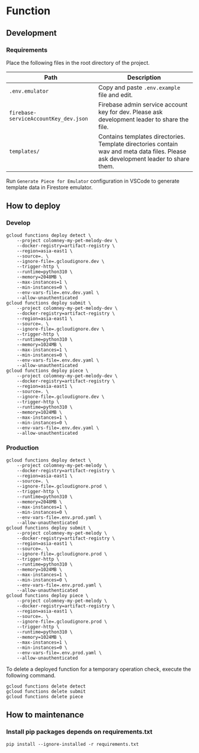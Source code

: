 # Function

## Development

### Requirements

Place the following files in the root directory of the project.

| Path                                  | Description                                                                                                                        |
| ------------------------------------- | ---------------------------------------------------------------------------------------------------------------------------------- |
| `.env.emulator`                       | Copy and paste `.env.example` file and edit.                                                                                       |
| `firebase-serviceAccountKey_dev.json` | Firebase admin service account key for dev. Please ask development leader to share the file.                                       |
| `templates/`                          | Contains templates directories. Template directories contain wav and meta data files. Please ask development leader to share them. |

Run `Generate Piece for Emulator` configuration in VSCode to generate template data in Firestore emulator.

## How to deploy

### Develop

```shell
gcloud functions deploy detect \
    --project colomney-my-pet-melody-dev \
    --docker-registry=artifact-registry \
    --region=asia-east1 \
    --source=. \
    --ignore-file=.gcloudignore.dev \
    --trigger-http \
    --runtime=python310 \
    --memory=2048MB \
    --max-instances=1 \
    --min-instances=0 \
    --env-vars-file=.env.dev.yaml \
    --allow-unauthenticated
gcloud functions deploy submit \
    --project colomney-my-pet-melody-dev \
    --docker-registry=artifact-registry \
    --region=asia-east1 \
    --source=. \
    --ignore-file=.gcloudignore.dev \
    --trigger-http \
    --runtime=python310 \
    --memory=1024MB \
    --max-instances=1 \
    --min-instances=0 \
    --env-vars-file=.env.dev.yaml \
    --allow-unauthenticated
gcloud functions deploy piece \
    --project colomney-my-pet-melody-dev \
    --docker-registry=artifact-registry \
    --region=asia-east1 \
    --source=. \
    --ignore-file=.gcloudignore.dev \
    --trigger-http \
    --runtime=python310 \
    --memory=1024MB \
    --max-instances=1 \
    --min-instances=0 \
    --env-vars-file=.env.dev.yaml \
    --allow-unauthenticated
```

### Production

```shell
gcloud functions deploy detect \
    --project colomney-my-pet-melody \
    --docker-registry=artifact-registry \
    --region=asia-east1 \
    --source=. \
    --ignore-file=.gcloudignore.prod \
    --trigger-http \
    --runtime=python310 \
    --memory=2048MB \
    --max-instances=1 \
    --min-instances=0 \
    --env-vars-file=.env.prod.yaml \
    --allow-unauthenticated
gcloud functions deploy submit \
    --project colomney-my-pet-melody \
    --docker-registry=artifact-registry \
    --region=asia-east1 \
    --source=. \
    --ignore-file=.gcloudignore.prod \
    --trigger-http \
    --runtime=python310 \
    --memory=1024MB \
    --max-instances=1 \
    --min-instances=0 \
    --env-vars-file=.env.prod.yaml \
    --allow-unauthenticated
gcloud functions deploy piece \
    --project colomney-my-pet-melody \
    --docker-registry=artifact-registry \
    --region=asia-east1 \
    --source=. \
    --ignore-file=.gcloudignore.prod \
    --trigger-http \
    --runtime=python310 \
    --memory=1024MB \
    --max-instances=1 \
    --min-instances=0 \
    --env-vars-file=.env.prod.yaml \
    --allow-unauthenticated
```

To delete a deployed function for a temporary operation check, execute the following command.

```shell
gcloud functions delete detect
gcloud functions delete submit
gcloud functions delete piece
```

## How to maintenance

### Install pip packages depends on requirements.txt

```shell
pip install --ignore-installed -r requirements.txt
```
